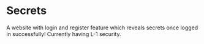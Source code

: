 # Secrets
A website with login and register feature which reveals secrets once logged in successfully! Currently having L-1 security.


